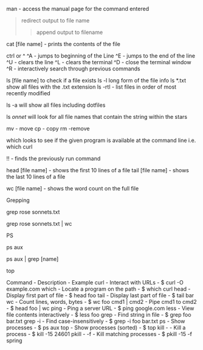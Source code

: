 man <command> - access the manual page for the command entered

> redirect output to file name
>> append output to filename

cat [file name] - prints the contents of the file

ctrl or ^
  ^A - jumps to beginning of the Line
  ^E - jumps to the end of the line
  ^U - clears the line
  ^L - clears the terminal
  ^D - close the terminal window
  ^R - interactively search through previous commands

ls [file name] to check if a file exists
ls -l long form of the file info
ls \*.txt show all files with the .txt extension
ls -rtl - list files in order of most recently modified

ls -a will show all files including dotfiles

ls *onnet* will look for all file names that contain the string within the stars

mv - move
cp - copy
rm -remove

which looks to see if the given program is available at the command line
  i.e. which curl

!! - finds the previously run command

head [file name] - shows the first 10 lines of a file
tail [file name] - shows the last 10 lines of a file

wc [file name] - shows the word count on the full file
<!-- 2620   17670   95635 sonnets.txt -->
<!-- lines  words   bytes  -->


Grepping

grep rose sonnets.txt
<!-- searches for the substring rose in the sonnets.txt file-->

grep rose sonnets.txt | wc
<!-- piping the grep into wc will also return the wordcount -->

PS

<!-- list processes on the system -->
ps aux

<!-- to filter by name/term -->
ps aux | grep [name]  

<!-- to view all running processes -->
top

Command - Description - Example
curl	- Interact with URLs	- $ curl -O example.com
which	- Locate a program on the path -	$ which curl
head <file>	- Display first part of file - $ head foo
tail <file> - Display last part of file - $ tail bar
wc <file> - Count lines, words, bytes - $ wc foo
cmd1 | cmd2	 - Pipe cmd1 to cmd2 - $ head foo | wc
ping <url> - Ping a server URL - $ ping google.com
less <file> - View file contents interactively - $ less foo
grep <string> <file> - Find string in file - $ grep foo bar.txt
grep -i <string> <file> - Find case-insensitively - $ grep -i foo bar.txt
ps - Show processes - $ ps aux
top - Show processes (sorted) - $ top
kill -<level> <pid> - Kill a process - $ kill -15 24601
pkill -<level> -f <name> - Kill matching processes - $ pkill -15 -f spring
